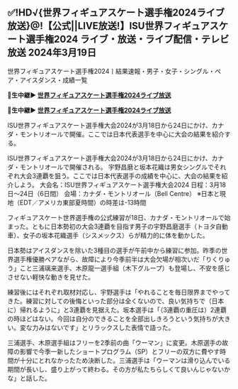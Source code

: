 <h2>✅!HD√{世界フィギュアスケート選手権2024ライブ放送}@!【公式||LIVE放送!】ISU世界フィギュアスケート選手権2024 ライブ・放送・ライブ配信・テレビ放送 2024年3月19日</h2>

世界フィギュアスケート選手権2024丨結果速報・男子・女子・シングル・ペア・アイスダンス・成績一覧

<strong> 🔴生中継▶ <a href="https://onlinestreamshd.com/figure-skating/" rel="nofollow"> 世界フィギュアスケート選手権2024ライブ放送 </a> </strong>

<strong> 🔴生中継▶ <a href="https://onlinestreamshd.com/figure-skating/" rel="nofollow"> 世界フィギュアスケート選手権2024ライブ放送 </a> </strong>

ISU世界フィギュアスケート選手権大会2024が3月18日から24日にかけ、カナダ・モントリオールで開催。ここでは日本代表選手を中心に大会の結果を紹介する。

ISU世界フィギュアスケート選手権大会2024が3月18日から24日にかけ、カナダ・モントリオールで開催される。
宇野昌磨と坂本花織は男女シングルでそれぞれ大会3連覇を狙う。ここでは日本代表選手の成績を中心に、大会の結果を紹介しよう。
大会名：ISU世界フィギュアスケート選手権大会2024
日程：3月18日〜24日（6日間）
会場：カナダ・モントリオール（Bell Centre）
※日本と現地（EDT／アメリカ東部夏時間）の時差は-13時間

フィギュアスケート世界選手権の公式練習が18日、カナダ・モントリオールで始まった。ともに日本勢初の大会3連覇を目指す男子の宇野昌磨選手（トヨタ自動車）、女子の坂本花織選手（シスメックス）らが精力的に体を動かした。

日本勢はアイスダンスを除いた3種目の選手が午前中から練習に参加。昨季の世界選手権優勝ペアながら、故障により今季前半は大会欠場が相次いだ「りくりゅう」こと三浦璃来選手、木原龍一選手組（木下グループ）も登場し、不安を感じさせない軽快な動きを見せた。

練習後にはそれぞれ取材対応し、宇野選手は「やれることを毎日限界までやってきた。練習に対しての後悔といった部分は全くないので、良い気持ちで（日本に）帰れるように」と3連覇を見据えた。坂本選手は「（3連覇の重圧は）2連覇の時ほどはない。今回は自分のできることを全部出しきろうという気持ちが大きい。変な力みはないです」とリラックスした表情で語った。

三浦選手、木原選手組はフリーを2季前の曲「ウーマン」に変更。木原選手の故障の影響で今季一新したショートプログラム（SP）とフリーの双方に費やす時間が十分にとれなかったため決断した。三浦選手は「ウーマンは滑り込んでいる期間が長いし、盛り上がって終わる。その方が私たちらしくて良いんじゃないかな」と話した。
